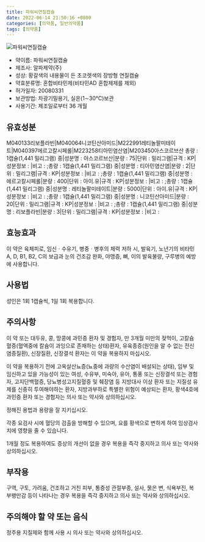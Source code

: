 ```yaml
---
title: 파워씨연질캡슐
date: 2022-06-14 21:50:16 +0800
categories: [의약품, 일반의약품]
tags: [의약품]
---
```

![파워씨연질캡슐](https://nedrug.mfds.go.kr/pbp/cmn/itemImageDownload/149723186783400139)

- 약이름: 파워씨연질캡슐
- 제조사: 알파제약(주)
- 성상: 황갈색의 내용물이 든 초코렛색의 장방형 연질캡슐
- 약효분류명: 혼합비타민제(비타민AD 혼합제제를 제외)
- 허가일자: 20080331
- 보관방법: 차광기밀용기, 실온(1∼30℃)보관
- 사용기간: 제조일로부터 36 개월
## 유효성분
M040133리보플라빈|M040064니코틴산아미드|M222991레티놀팔미테이트|M040397에르고칼시페롤|M223258티아민염산염|M203450아스코르브산
총량 : 1캡슐(1,441 밀리그램) 중|성분명 : 아스코르브산|분량 : 75|단위 : 밀리그램|규격 : KP|성분정보 : |비고 : ;총량 : 1캡슐(1,441 밀리그램) 중|성분명 : 티아민염산염|분량 : 2|단위 : 밀리그램|규격 : KP|성분정보 : |비고 : ;총량 : 1캡슐(1,441 밀리그램) 중|성분명 : 에르고칼시페롤|분량 : 400|단위 : 아이.유|규격 : KP|성분정보 : |비고 : ;총량 : 1캡슐(1,441 밀리그램) 중|성분명 : 레티놀팔미테이트|분량 : 5000|단위 : 아이.유|규격 : KP|성분정보 : |비고 : ;총량 : 1캡슐(1,441 밀리그램) 중|성분명 : 니코틴산아미드|분량 : 20|단위 : 밀리그램|규격 : KP|성분정보 : |비고 : ;총량 : 1캡슐(1,441 밀리그램) 중|성분명 : 리보플라빈|분량 : 3|단위 : 밀리그램|규격 : KP|성분정보 : |비고 :
## 효능효과
이 약은 육체피로, 임신ㆍ수유기, 병중ㆍ병후의 체력 저하 시, 발육기, 노년기의 비타민 A, D, B1, B2, C의 보급과 눈의 건조감 완화, 야맹증, 뼈, 이의 발육불량, 구루병의 예방에 사용합니다.

## 사용법
성인은 1회 1캡슐씩, 1일 1회 복용합니다.

## 주의사항
이 약 또는 대두유, 콩, 땅콩에 과민증 환자 및 경험자, 만 3개월 미만의 젖먹이, 고칼슘혈증(혈액중에 칼슘이 과잉으로 존재하는 상태)환자, 유육종증(원인을 알 수 없는 전신 염증질환), 신장질환, 신장결석 환자는 이 약을 복용하지 마십시오.

이 약을 복용하기 전에 고옥살산뇨증(뇨중에 과량의 수산염이 배설되는 상태), 임부 및 임신하고 있을 가능성이 있는 여성, 수유부, 미숙아, 유아, 통풍 또는 신장결석 또는 경험자, 고지단백혈증, 당뇨병성고지질혈증 및 췌장염 등 지방대사 이상 환자 또는 지질성 유제를 신중히 투여해야하는 환자, 지방과부하로 특별한 위험이 예상되는 환자, 황색4호에 과민증 환자  또는 경험자는 의사 또는 약사와 상의하십시오.

정해진 용법과 용량을 잘 지키십시오.

각종 요검사 시에 혈당의 검출을 방해할 수 있으며, 요를 황색으로 변하게 하여 임상검사치에 영향을 줄 수 있습니다.

1개월 정도 복용하여도 증상의 개선이 없을 경우 복용을 즉각 중지하고 의사 또는 약사와 상의하십시오.

## 부작용
구역, 구토, 가려움, 건조하고 거친 피부, 통증성 관절부종, 설사, 묽은 변, 식욕부진, 복부팽만감 등이 나타나는 경우 복용을 즉각 중지하고 의사 또는 약사와 상의하십시오.

## 주의해야 할 약 또는 음식
정주용 지질제와 함께 사용 시 의사 또는 약사와 상의하십시오.


